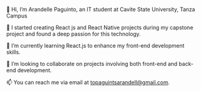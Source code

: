 👋 Hi, I’m Arandelle Paguinto, an IT student at Cavite State University, Tanza Campus 

👀 I started creating React js and React Native projects during my capstone project and found a deep passion for this technology.

🌱 I’m currently learning React.js to enhance my front-end development skills.

💞️ I’m looking to collaborate on projects involving both front-end and back-end development.

📫 You can reach me via email at topaguintsarandell@gmail.com.

<!---
Arandelle/Arandelle is a ✨ special ✨ repository because its `README.md` (this file) appears on your GitHub profile.
You can click the Preview link to take a look at your changes.
--->
